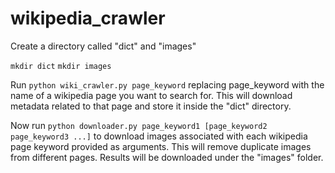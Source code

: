 # wikipedia_crawler

Create a directory called "dict" and "images"

```mkdir dict```
```mkdir images```

Run ```python wiki_crawler.py page_keyword``` replacing page_keyword with the name of a wikipedia page you want to search for.
This will download metadata related to that page and store it inside the "dict" directory.

Now run ```python downloader.py page_keyword1 [page_keyword2 page_keyword3 ...]``` to download images associated with
each wikipedia page keyword provided as arguments. This will remove duplicate images from different pages. Results will be downloaded under the "images" folder.

